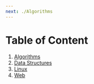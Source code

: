 ```yaml
---
next: ./Algorithms
---
```


# Table of Content

1. [Algorithms](./Algorithms)
2. [Data Structures](./Data%20Structures)
3. [Linux](./Linux)
4. [Web](./Web)
